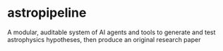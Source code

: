 # astropipeline
A modular, auditable system of AI agents and tools to generate and test astrophysics hypotheses, then produce an original research paper
